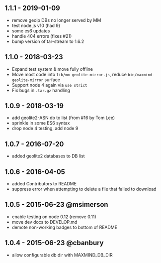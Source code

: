 ## 1.1.1 - 2019-01-09

- remove geoip DBs no longer served by MM
- test node.js v10 (had 9)
- some es6 updates
- handle 404 errors (fixes #21)
- bump version of tar-stream to 1.6.2

## 1.1.0 - 2018-03-23

- Expand test system & move fully offline
- Move most code into `lib/mm-geolite-mirror.js`, reduce `bin/maxmind-geolite-mirror` surface
- Support node 4 again via `use strict`
- Fix bugs in `.tar.gz` handling

## 1.0.9 - 2018-03-19

- add geolite2-ASN db to list (from #16 by Tom Lee)
- sprinkle in some ES6 syntax
- drop node 4 testing, add node 9

## 1.0.7 - 2016-07-20

- added geolite2 databases to DB list

## 1.0.6 - 2016-04-05

- added Contributors to README
- suppress error when attempting to delete a file that failed to download

## 1.0.5 - 2015-06-23  @msimerson

- enable testing on node 0.12 (remove 0.11)
- move dev docs to DEVELOP.md
- demote non-working badges to bottom of README

##  1.0.4 - 2015-06-23  @cbanbury

- allow configurable db dir with MAXMIND_DB_DIR

